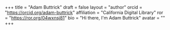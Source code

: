 +++ 
title = "Adam Buttrick" 
draft = false
layout = "author"
orcid =  "https://orcid.org/adam-buttrick"
affiliation = "California Digital Library"
ror = "https://ror.org/04wxnsj81"
bio = "Hi there, I'm Adam Buttrick"
avatar = ""
+++ 